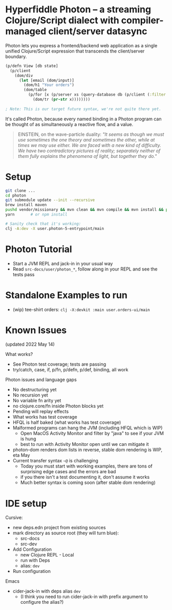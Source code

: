 # Hyperfiddle Photon – a streaming Clojure/Script dialect with compiler-managed client/server datasync

Photon lets you express a frontend/backend web application as a single unified Clojure/Script expression that transcends the client/server boundary.

```clojure
(p/defn View [db state]
  (p/client
    (dom/div
      (let [email (dom/input)]
        (dom/h1 "Your orders")
        (dom/table
          (p/for [x (p/server xs (query-database db (p/client (:filter state))))]
            (dom/tr (pr-str x))))))))
            
; Note: This is our target future syntax, we're not quite there yet.
```

It's called Photon, because every named binding in a Photon program can be thought of as simultaneously a reactive flow, and a value.

> EINSTEIN, on the wave-particle duality: *"It seems as though we must use sometimes the one theory and sometimes the other, while at times we may use either. We are faced with a new kind of difficulty. We have two contradictory pictures of reality; separately neither of them fully explains the phenomena of light, but together they do."*

# Setup
```bash
git clone ...
cd photon
git submodule update --init --recursive
brew install maven
pushd vendor/missionary && mvn clean && mvn compile && mvn install && popd
yarn       # or npm install

# Sanity check that it's working:
clj -A:dev -X user.photon-5-entrypoint/main
```

# Photon Tutorial
* Start a JVM REPL and jack-in in your usual way
* Read `src-docs/user/photon_*`, follow along in your REPL and see the tests pass

# Standalone Examples to run
* (wip) tee-shirt orders: `clj -X:devkit :main user.orders-ui/main`

# Known Issues
(updated 2022 May 14)

What works?

- See Photon test coverage; tests are passing
- try/catch, case, if, p/fn, p/defn, p/def, binding, all work

Photon issues and language gaps
- No destructuring yet
- No recursion yet
- No variable fn arity yet
- no clojure.core/fn inside Photon blocks yet
- Pending will replay effects 
- What works has test coverage
- HFQL is half baked (what works has test coverage)
- Malformed programs can hang the JVM (including HFQL which is WIP)
  - Open MacOS Activity Monitor and filter by "java" to see if your JVM is hung
  - best to run with Activity Monitor open until we can mitigate it
- photon-dom renders dom lists in reverse, stable dom rendering is WIP, eta May
- Current transfer syntax `~@` is challenging
  - Today you must start with working examples, there are tons of surprising edge cases and the errors are bad
  - if you there isn't a test documenting it, don't assume it works
  - Much better syntax is coming soon (after stable dom rendering)

# IDE setup
Cursive:
* new deps.edn project from existing sources
* mark directory as source root (they will turn blue):
    * src-docs
    * src-dev
* Add Configuration
    * new Clojure REPL - Local
    * run with Deps
    * alias: `dev`
* Run configuration

Emacs
* cider-jack-in with deps alias `dev`
    * (I think you need to run cider-jack-in with prefix argument to configure the alias?)